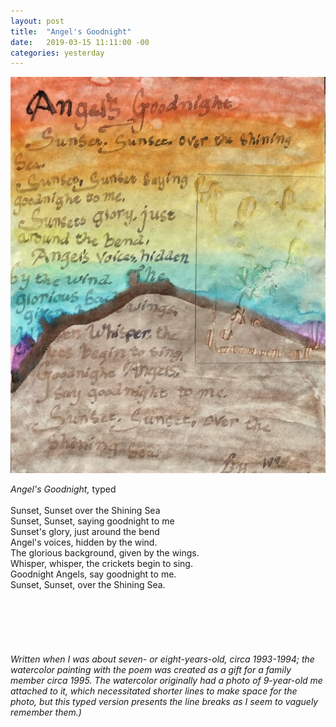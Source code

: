 ```yaml
---
layout: post
title:  "Angel's Goodnight"
date:   2019-03-15 11:11:00 -00
categories: yesterday
---
```


![My helpful screenshot](/assets/F4492462-2D69-48E9-B096-89813F68429D.jpeg)

*Angel's Goodnight,* typed<!--more--> <br/>
<br/>
Sunset, Sunset over the Shining Sea<br/>
Sunset, Sunset, saying goodnight to me<br/>
Sunset's glory, just around the bend<br/>
Angel's voices, hidden by the wind.<br/>
The glorious background, given by the wings.<br/>
Whisper, whisper, the crickets begin to sing.<br/>
Goodnight Angels, say goodnight to me.<br/>
Sunset, Sunset, over the Shining Sea.<br/>  
<br/>
<br/>
<br/>
<br/>
<br/>
*Written when I was about seven- or eight-years-old, circa 1993-1994; the watercolor painting with the poem was created as a gift for a family member circa 1995. The watercolor originally had a photo of 9-year-old me attached to it, which necessitated shorter lines to make space for the photo, but this typed version presents the line breaks as I seem to vaguely remember them.)*
